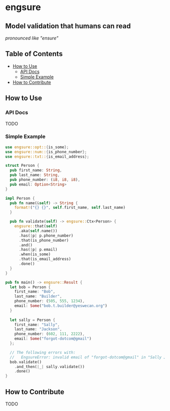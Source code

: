 # engsure
## Model validation that humans can read
_pronounced like "ensure"_

## Table of Contents
- [How to Use](#how-to-use)
  - [API Docs](#api-docs)
  - [Simple Example](#simple-example)
- [How to Contribute](#how-to-contribute)

## How to Use

### API Docs
TODO

### Simple Example
```rust
use engsure::opt::{is_some};
use engsure::num::{is_phone_number};
use engsure::txt::{is_email_address};

struct Person {
  pub first_name: String,
  pub last_name: String,
  pub phone_number: (i8, i8, i8),
  pub email: Option<String>
}

impl Person {
  pub fn name(&self) -> String {
    format!("{} {}", self.first_name, self.last_name)
  }

  pub fn validate(self) -> engsure::Ctx<Person> {
    engsure::that(self)
      .aka(self.name())
      .has(|p| p.phone_number)
      .that(is_phone_number)
      .and()
      .has(|p| p.email)
      .when(is_some)
      .that(is_email_address)
      .done()
  }
}

pub fn main() -> engsure::Result {
  let bob = Person {
    first_name: "Bob",
    last_name: "Builder",
    phone_number: (505, 555, 1234),
    email: Some("bob.t.builder@yeswecan.org")
  }
  
  let sally = Person {
    first_name: "Sally",
    last_name: "Jackson",
    phone_number: (602, 111, 2222),
    email: Some("forgot-dotcom@gmail")
  };

  // The following errors with:
  //   EngsureError: invalid email of "forgot-dotcom@gmail" in "Sally Jackson"
  bob.validate()
    .and_then(|_| sally.validate())
    .done()
}
```

## How to Contribute
TODO
